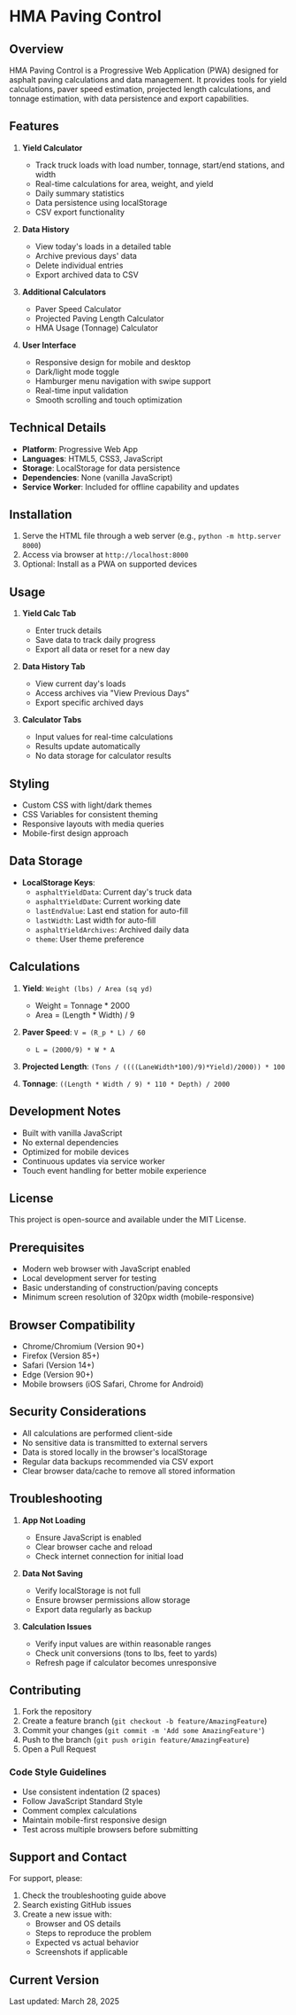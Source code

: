# HMA Paving Control

## Overview
HMA Paving Control is a Progressive Web Application (PWA) designed for asphalt paving calculations and data management. It provides tools for yield calculations, paver speed estimation, projected length calculations, and tonnage estimation, with data persistence and export capabilities.

## Features
1. **Yield Calculator**
   - Track truck loads with load number, tonnage, start/end stations, and width
   - Real-time calculations for area, weight, and yield
   - Daily summary statistics
   - Data persistence using localStorage
   - CSV export functionality

2. **Data History**
   - View today's loads in a detailed table
   - Archive previous days' data
   - Delete individual entries
   - Export archived data to CSV

3. **Additional Calculators**
   - Paver Speed Calculator
   - Projected Paving Length Calculator
   - HMA Usage (Tonnage) Calculator

4. **User Interface**
   - Responsive design for mobile and desktop
   - Dark/light mode toggle
   - Hamburger menu navigation with swipe support
   - Real-time input validation
   - Smooth scrolling and touch optimization

## Technical Details
- **Platform**: Progressive Web App
- **Languages**: HTML5, CSS3, JavaScript
- **Storage**: LocalStorage for data persistence
- **Dependencies**: None (vanilla JavaScript)
- **Service Worker**: Included for offline capability and updates

## Installation
1. Serve the HTML file through a web server (e.g., `python -m http.server 8000`)
2. Access via browser at `http://localhost:8000`
3. Optional: Install as a PWA on supported devices

## Usage
1. **Yield Calc Tab**
   - Enter truck details
   - Save data to track daily progress
   - Export all data or reset for a new day

2. **Data History Tab**
   - View current day's loads
   - Access archives via "View Previous Days"
   - Export specific archived days

3. **Calculator Tabs**
   - Input values for real-time calculations
   - Results update automatically
   - No data storage for calculator results


## Styling
- Custom CSS with light/dark themes
- CSS Variables for consistent theming
- Responsive layouts with media queries
- Mobile-first design approach

## Data Storage
- **LocalStorage Keys**:
  - `asphaltYieldData`: Current day's truck data
  - `asphaltYieldDate`: Current working date
  - `lastEndValue`: Last end station for auto-fill
  - `lastWidth`: Last width for auto-fill
  - `asphaltYieldArchives`: Archived daily data
  - `theme`: User theme preference

## Calculations
1. **Yield**: `Weight (lbs) / Area (sq yd)`
   - Weight = Tonnage * 2000
   - Area = (Length * Width) / 9

2. **Paver Speed**: `V = (R_p * L) / 60`
   - `L = (2000/9) * W * A`

3. **Projected Length**: `(Tons / ((((LaneWidth*100)/9)*Yield)/2000)) * 100`

4. **Tonnage**: `((Length * Width / 9) * 110 * Depth) / 2000`

## Development Notes
- Built with vanilla JavaScript
- No external dependencies
- Optimized for mobile devices
- Continuous updates via service worker
- Touch event handling for better mobile experience

## License
This project is open-source and available under the MIT License.

## Prerequisites
- Modern web browser with JavaScript enabled
- Local development server for testing
- Basic understanding of construction/paving concepts
- Minimum screen resolution of 320px width (mobile-responsive)

## Browser Compatibility
- Chrome/Chromium (Version 90+)
- Firefox (Version 85+)
- Safari (Version 14+)
- Edge (Version 90+)
- Mobile browsers (iOS Safari, Chrome for Android)

## Security Considerations
- All calculations are performed client-side
- No sensitive data is transmitted to external servers
- Data is stored locally in the browser's localStorage
- Regular data backups recommended via CSV export
- Clear browser data/cache to remove all stored information

## Troubleshooting
1. **App Not Loading**
   - Ensure JavaScript is enabled
   - Clear browser cache and reload
   - Check internet connection for initial load
   
2. **Data Not Saving**
   - Verify localStorage is not full
   - Ensure browser permissions allow storage
   - Export data regularly as backup

3. **Calculation Issues**
   - Verify input values are within reasonable ranges
   - Check unit conversions (tons to lbs, feet to yards)
   - Refresh page if calculator becomes unresponsive

## Contributing
1. Fork the repository
2. Create a feature branch (`git checkout -b feature/AmazingFeature`)
3. Commit your changes (`git commit -m 'Add some AmazingFeature'`)
4. Push to the branch (`git push origin feature/AmazingFeature`)
5. Open a Pull Request

### Code Style Guidelines
- Use consistent indentation (2 spaces)
- Follow JavaScript Standard Style
- Comment complex calculations
- Maintain mobile-first responsive design
- Test across multiple browsers before submitting

## Support and Contact
For support, please:
1. Check the troubleshooting guide above
2. Search existing GitHub issues
3. Create a new issue with:
   - Browser and OS details
   - Steps to reproduce the problem
   - Expected vs actual behavior
   - Screenshots if applicable

## Current Version
Last updated: March 28, 2025
